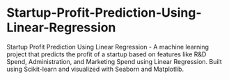 # Startup-Profit-Prediction-Using-Linear-Regression
Startup Profit Prediction Using Linear Regression - A machine learning project that predicts the profit of a startup based on features like R&amp;D Spend, Administration, and Marketing Spend using Linear Regression. Built using Scikit-learn and visualized with Seaborn and Matplotlib.
